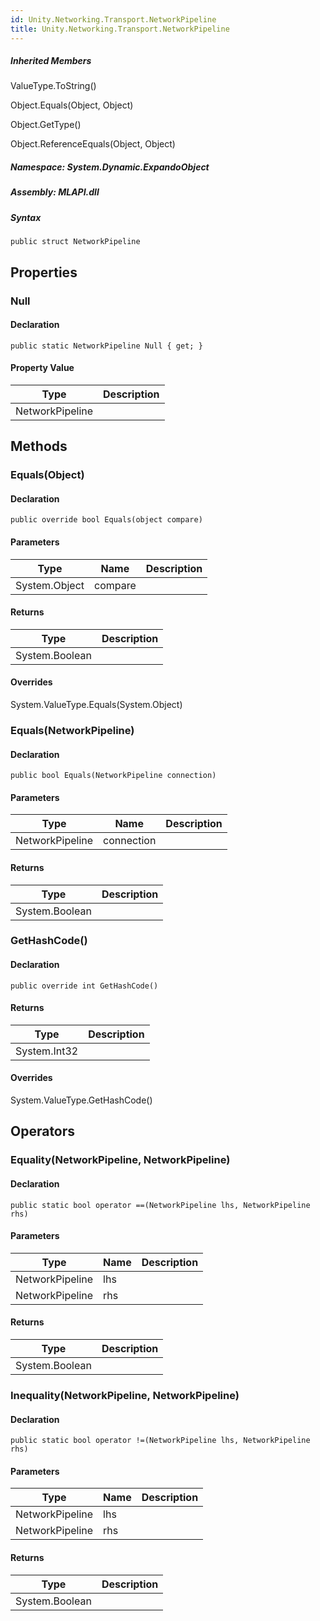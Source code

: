 ```yaml
---  
id: Unity.Networking.Transport.NetworkPipeline  
title: Unity.Networking.Transport.NetworkPipeline  
---
```


<div class="markdown level0 summary">

</div>

<div class="markdown level0 conceptual">

</div>

<div class="inheritedMembers">

##### Inherited Members

<div>

ValueType.ToString()

</div>

<div>

Object.Equals(Object, Object)

</div>

<div>

Object.GetType()

</div>

<div>

Object.ReferenceEquals(Object, Object)

</div>

</div>

##### **Namespace**: System.Dynamic.ExpandoObject

##### **Assembly**: MLAPI.dll

##### Syntax

    public struct NetworkPipeline

## Properties 

### Null

<div class="markdown level1 summary">

</div>

<div class="markdown level1 conceptual">

</div>

#### Declaration

    public static NetworkPipeline Null { get; }

#### Property Value

| Type            | Description |
|-----------------|-------------|
| NetworkPipeline |             |

## Methods 

### Equals(Object)

<div class="markdown level1 summary">

</div>

<div class="markdown level1 conceptual">

</div>

#### Declaration

    public override bool Equals(object compare)

#### Parameters

| Type          | Name    | Description |
|---------------|---------|-------------|
| System.Object | compare |             |

#### Returns

| Type           | Description |
|----------------|-------------|
| System.Boolean |             |

#### Overrides

<div>

System.ValueType.Equals(System.Object)

</div>

### Equals(NetworkPipeline)

<div class="markdown level1 summary">

</div>

<div class="markdown level1 conceptual">

</div>

#### Declaration

    public bool Equals(NetworkPipeline connection)

#### Parameters

| Type            | Name       | Description |
|-----------------|------------|-------------|
| NetworkPipeline | connection |             |

#### Returns

| Type           | Description |
|----------------|-------------|
| System.Boolean |             |

### GetHashCode()

<div class="markdown level1 summary">

</div>

<div class="markdown level1 conceptual">

</div>

#### Declaration

    public override int GetHashCode()

#### Returns

| Type         | Description |
|--------------|-------------|
| System.Int32 |             |

#### Overrides

<div>

System.ValueType.GetHashCode()

</div>

## Operators 

### Equality(NetworkPipeline, NetworkPipeline)

<div class="markdown level1 summary">

</div>

<div class="markdown level1 conceptual">

</div>

#### Declaration

    public static bool operator ==(NetworkPipeline lhs, NetworkPipeline rhs)

#### Parameters

| Type            | Name | Description |
|-----------------|------|-------------|
| NetworkPipeline | lhs  |             |
| NetworkPipeline | rhs  |             |

#### Returns

| Type           | Description |
|----------------|-------------|
| System.Boolean |             |

### Inequality(NetworkPipeline, NetworkPipeline)

<div class="markdown level1 summary">

</div>

<div class="markdown level1 conceptual">

</div>

#### Declaration

    public static bool operator !=(NetworkPipeline lhs, NetworkPipeline rhs)

#### Parameters

| Type            | Name | Description |
|-----------------|------|-------------|
| NetworkPipeline | lhs  |             |
| NetworkPipeline | rhs  |             |

#### Returns

| Type           | Description |
|----------------|-------------|
| System.Boolean |             |
